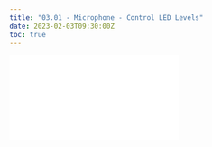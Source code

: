 ```yaml
---
title: "03.01 - Microphone - Control LED Levels"
date: 2023-02-03T09:30:00Z
toc: true
---
```


![Link to included file content](../../../../arduino/microphone-control-leds.md)
